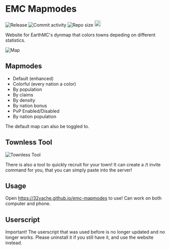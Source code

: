 # EMC Mapmodes

![Release](https://img.shields.io/github/v/release/32Vache/emc-mapmodes) ![Commit activity](https://img.shields.io/github/commit-activity/m/32Vache/emc-mapmodes) ![Repo size](https://img.shields.io/github/repo-size/32Vache/emc-mapmodes) <img src="https://raw.githubusercontent.com/32Vache/emc-mapmodes/main/assets/ua.svg" width="20px">

Website for EarthMC's dynmap that colors towns depeding on different statistics.

![Map](https://raw.githubusercontent.com/32Vache/emc-mapmodes/main/assets/main-map.png)

## Mapmodes

- Default (enhanced)
- Colorful (every nation a color)
- By population
- By claims
- By density
- By nation bonus
- PvP Enabled/Disabled
- By nation population

The default map can also be toggled to.

## Townless Tool

![Townless Tool](https://raw.githubusercontent.com/32Vache/emc-mapmodes/main/assets/townless.png)

There is also a tool to quickly recruit for your town! It can create a /t invite command for you, that you can simply paste into the server!

## Usage

Open https://32vache.github.io/emc-mapmodes to use! Can work on both computer and phone.

## Userscript

Important! The userscript that was used before is no longer updated and no longer works. Please uninstall it if you still have it, and use the website instead.
